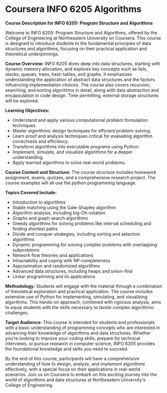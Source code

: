 # Coursera INFO 6205 Algorithms

**Course Description for INFO 6205: Program Structure and Algorithms**

Welcome to INFO 6205: Program Structure and Algorithms, offered by the College of Engineering at Northeastern University on Coursera. This course is designed to introduce students to the fundamental principles of data structures and algorithms, focusing on their practical application and theoretical underpinnings.

**Course Overview:**
INFO 6205 dives deep into data structures, starting with dynamic memory allocation, and explores key concepts such as lists, stacks, queues, trees, hash tables, and graphs. It emphasizes understanding the application of abstract data structures and the factors influencing implementation choices. The course also covers recursion, searching, and sorting algorithms in detail, along with data abstraction and encapsulation in code design. Time permitting, external storage structures will be explored.

**Learning Objectives:**
- Understand and apply various computational problem formulation techniques.
- Master algorithmic design techniques for efficient problem-solving.
- Learn proof and analysis techniques critical for evaluating algorithm correctness and efficiency.
- Transform algorithms into executable programs using Python.
- Implement, simulate, and visualize algorithms for a deeper understanding.
- Apply learned algorithms to solve real-world problems.

**Course Content and Structure:**
The course structure includes homework assignment, exams, quizzes, and a comprehensive research project.  The course examples will all use the python programming language.

**Topics Covered Include:**
- Introduction to algorithms
- Stable matching using the Gale-Shapley algorithm
- Algorithm analysis, including big-Oh notation
- Graphs and graph search algorithms
- Greedy algorithms for solving problems like interval scheduling and finding shortest paths
- Divide and conquer strategies, including sorting and selection algorithms
- Dynamic programming for solving complex problems with overlapping subproblems
- Network flow theories and applications
- Intractability and coping with NP-completeness
- Approximation and randomized algorithms
- Advanced data structures, including heaps and union-find
- Linear programming and its applications

**Methodology:**
Students will engage with the material through a combination of theoretical exploration and practical application. The course includes extensive use of Python for implementing, simulating, and visualizing algorithms. This hands-on approach, combined with rigorous analysis, aims to equip students with the skills necessary to tackle complex algorithmic challenges.

**Target Audience:**
This course is intended for students and professionals with a basic understanding of programming concepts who are interested in advancing their knowledge of algorithms and data structures. Whether you're looking to improve your coding skills, prepare for technical interviews, or pursue research in computer science, INFO 6205 provides the foundational knowledge and skills you need to succeed.

By the end of this course, participants will have a comprehensive understanding of how to design, analyze, and implement algorithms effectively, with a special focus on their applications in real-world scenarios. Join us on Coursera to embark on this exciting journey into the world of algorithms and data structures at Northeastern University's College of Engineering.
